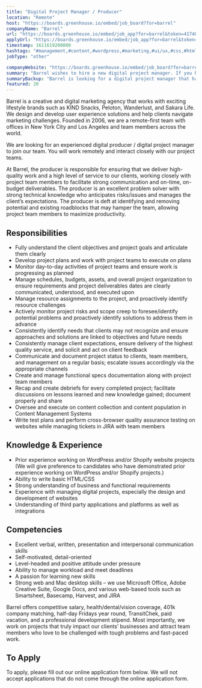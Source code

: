 ```yaml
---
title: "Digital Project Manager / Producer"
location: "Remote"
host: "https://boards.greenhouse.io/embed/job_board?for=barrel"
companyName: "Barrel"
url: "https://boards.greenhouse.io/embed/job_app?for=barrel&token=4174049003"
applyUrl: "https://boards.greenhouse.io/embed/job_app?for=barrel&token=4174049003#app"
timestamp: 1611619200000
hashtags: "#management,#content,#wordpress,#marketing,#ui/ux,#css,#html,#jira,#windows,#branding"
jobType: "other"

companyWebsite: "https://boards.greenhouse.io/embed/job_board?for=barrel"
summary: "Barrel wishes to hire a new digital project manager. If you have prior experience working on WordPress and/or Shopify website projects, consider applying."
summaryBackup: "Barrel is looking for a digital project manager that has experience in: #management, #content, #wordpress."
featured: 20
---
```


Barrel is a creative and digital marketing agency that works with exciting lifestyle brands such as KIND Snacks, Peloton, Wanderlust, and Sakara Life. We design and develop user experience solutions and help clients navigate marketing challenges. Founded in 2006, we are a remote-first team with offices in New York City and Los Angeles and team members across the world.

We are looking for an experienced digital producer / digital project manager to join our team. You will work remotely and interact closely with our project teams.

At Barrel, the producer is responsible for ensuring that we deliver high-quality work and a high level of service to our clients, working closely with project team members to facilitate strong communication and on-time, on-budget deliverables. The producer is an excellent problem solver with strong technical knowledge who anticipates risks/issues and manages the client’s expectations. The producer is deft at identifying and removing potential and existing roadblocks that may hamper the team, allowing project team members to maximize productivity.

## Responsibilities

*   Fully understand the client objectives and project goals and articulate them clearly
*   Develop project plans and work with project teams to execute on plans
*   Monitor day-to-day activities of project teams and ensure work is progressing as planned
*   Manage schedules, budgets, assets, and overall project organization to ensure requirements and project deliverables dates are clearly communicated, understood, and executed upon
*   Manage resource assignments to the project, and proactively identify resource challenges
*   Actively monitor project risks and scope creep to foresee/identify potential problems and proactively identify solutions to address them in advance
*   Consistently identify needs that clients may not recognize and ensure approaches and solutions are linked to objectives and future needs
*   Consistently manage client expectations, ensure delivery of the highest quality service, and solicit and act on client feedback
*   Communicate and document project status to clients, team members, and management on a regular basis; escalate issues accordingly via the appropriate channels
*   Create and manage functional specs documentation along with project team members
*   Recap and create debriefs for every completed project; facilitate discussions on lessons learned and new knowledge gained; document properly and share
*   Oversee and execute on content collection and content population in Content Management Systems
*   Write test plans and perform cross-browser quality assurance testing on websites while managing tickets in JIRA with team members

## Knowledge & Experience

*   Prior experience working on WordPress and/or Shopify website projects (We will give preference to candidates who have demonstrated prior experience working on WordPress and/or Shopify projects.)
*   Ability to write basic HTML/CSS
*   Strong understanding of business and functional requirements
*   Experience with managing digital projects, especially the design and development of websites
*   Understanding of third party applications and platforms as well as integrations

## Competencies

*   Excellent verbal, written, presentation and interpersonal communication skills
*   Self-motivated, detail-oriented
*   Level-headed and positive attitude under pressure
*   Ability to manage workload and meet deadlines
*   A passion for learning new skills
*   Strong web and Mac desktop skills – we use Microsoft Office, Adobe Creative Suite, Google Docs, and various web-based tools such as Smartsheet, Basecamp, Harvest, and JIRA

Barrel offers competitive salary, health/dental/vision coverage, 401k company matching, half-day Fridays year round, TransitChek, paid vacation, and a professional development stipend. Most importantly, we work on projects that truly impact our clients’ businesses and attract team members who love to be challenged with tough problems and fast-paced work.

## To Apply

To apply, please fill out our online application form below. We will not accept applications that do not come through the online application form.
